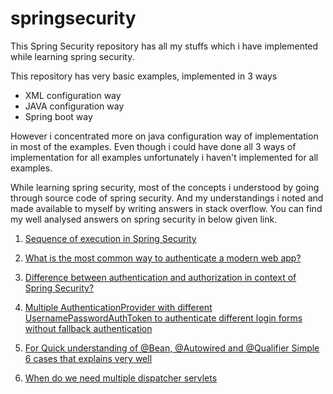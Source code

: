 # springsecurity
This Spring Security repository has all my stuffs which i have implemented while learning spring security.

This repository has very basic examples, implemented in 3 ways
- XML configuration way
- JAVA configuration way
- Spring boot way

However i concentrated more on java configuration way of implementation in most of the examples. Even though i could have done all 3 ways of implementation for all examples unfortunately i haven't implemented for all examples.

While learning spring security, most of the concepts i understood by going through source code of spring security. And my understandings i noted and made available to myself by writing answers in stack overflow. You can find my well analysed answers on spring security in below given link.

1. [Sequence of execution in Spring Security](https://stackoverflow.com/a/58580849/2825798)

2. [
What is the most common way to authenticate a modern web app?](https://stackoverflow.com/a/58404641/2825798)

3. [Difference between authentication and authorization in context of Spring Security?](https://stackoverflow.com/a/58352649/2825798)

4. [Multiple AuthenticationProvider with different UsernamePasswordAuthToken to authenticate different login forms without fallback authentication](https://stackoverflow.com/q/57881749/2825798)

5. [For Quick understanding of @Bean, @Autowired and @Qualifier Simple 6 cases that explains very well](https://stackoverflow.com/a/58205725/2825798)

6. [When do we need multiple dispatcher servlets](https://stackoverflow.com/a/58159761/2825798)

